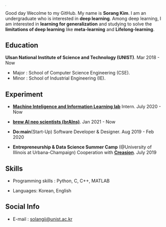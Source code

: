 <img src="img/IMG_0145.jpge" style="zoom:10%;" />



Good day​​ Wecolme to my GitHub. My name is **Sorang Kim**. I am an undergraduate who is interested in **deep learning**. Among deep learning, I am interested in **learning for generalization** and studying to solve the **limitations of deep learning** like **meta-learning** and **Lifelong-learning**.



## Education

**Ulsan National Institute of Science and Technology (UNIST)**. Mar 2018 - Now

- Major : School of Computer Science Engineering (CSE).
- Minor : School of Industrial Engineering (IE).

## Experiment

- [**Machine Inteligence and Information Learning lab**](https://sites.google.com/view/swyoon89/research-interests) Intern. July 2020 - Now

- **[brew AI neo scientists (brAIns)](https://sites.google.com/view/unist-brains?fbclid=IwAR0hv0jCFM27Bo37Fu9z_dy7Ni9_yis5vzNfUex2xaXTOMDJVKGFzw1twTo)**. Jan 2021 - Now

- **Do:main**(Start-Up) Software Developer & Designer. Aug 2019 - Feb 2020

- **Entrepreneurship & Data Science Summer Camp** (@University of Illinois at Urbana-Champaign) Cooperation with **[Creasion](https://iventure.illinois.edu/2019/06/01/creasion-creating-a-sustainable-water-source-for-indonesian-communities/)**. July 2019

  

## Skills

- Programming skills : Python, C, C++, MATLAB

- Languages: Korean, English

  

## Social Info

- E-mail : solangii@unist.ac.kr
